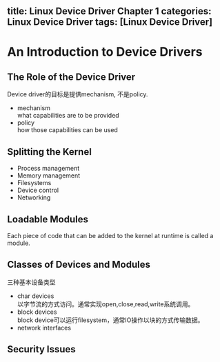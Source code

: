 title: Linux Device Driver Chapter 1
categories: Linux Device Driver
tags: [Linux Device Driver]
---
# An Introduction to Device Drivers 
## The Role of the Device Driver
Device driver的目标是提供mechanism, 不是policy. 

- mechanism   
what capabilities are to be provided
- policy   
how those capabilities can be used

## Splitting the Kernel
- Process management
- Memory management
- Filesystems
- Device control
- Networking

## Loadable Modules
Each piece of code that can be added to the kernel at runtime is called a module.

## Classes of Devices and Modules
三种基本设备类型

- char devices   
以字节流的方式访问。通常实现open,close,read,write系统调用。
- block devices   
block device可以运行filesystem，通常IO操作以块的方式传输数据。
- network interfaces

## Security Issues
